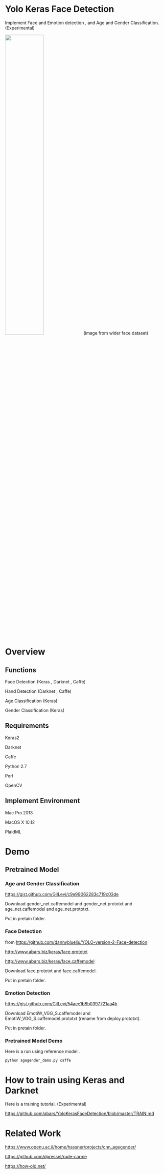 # Yolo Keras Face Detection

Implement Face and Emotion detection , and Age and Gender Classification. (Experimental)

<img src="https://github.com/abars/YoloKerasFaceDetection/blob/master/pretrain/demo/demo.jpg" width="50%" height="50%">
(image from wider face dataset)

# Overview

## Functions

Face Detection (Keras , Darknet , Caffe)

Hand Detection (Darknet , Caffe)

Age Classification (Keras)

Gender Classification (Keras)

## Requirements

Keras2

Darknet

Caffe

Python 2.7

Perl

OpenCV

## Implement Environment

Mac Pro 2013

MacOS X 10.12

PlaidML

# Demo

## Pretrained Model

### Age and Gender Classification

<https://gist.github.com/GilLevi/c9e99062283c719c03de>

Download gender_net.caffemodel and gender_net.prototxt and age_net.caffemodel and age_net.prototxt.

Put in pretain folder.

### Face Detection

from <https://github.com/dannyblueliu/YOLO-version-2-Face-detection>

<http://www.abars.biz/keras/face.prototxt>

<http://www.abars.biz/keras/face.caffemodel>

Download face.prototxt and face.caffemodel.

Put in pretain folder.

### Emotion Detection

<https://gist.github.com/GilLevi/54aee1b8b0397721aa4b>

Download EmotiW_VGG_S.caffemodel and EmotiW_VGG_S.caffemodel.prototxt (rename from deploy.prototxt).

Put in pretain folder.

### Pretrained Model Demo

Here is a run using reference model .

`python agegender_demo.py caffe`

# How to train using Keras and Darknet

Here is a training tutorial. (Experimental)

https://github.com/abars/YoloKerasFaceDetection/blob/master/TRAIN.md

# Related Work

<https://www.openu.ac.il/home/hassner/projects/cnn_agegender/>

<https://github.com/dpressel/rude-carnie>

<https://how-old.net/>
